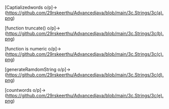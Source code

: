 [Captializedwords o/p]->(https://github.com/29rskeerthu/Advancedjava/blob/main/3c.Strings/3c(a).png)

[function truncate() o/p]->(https://github.com/29rskeerthu/Advancedjava/blob/main/3c.Strings/3c(b).png)

[function is numeric o/p]->(https://github.com/29rskeerthu/Advancedjava/blob/main/3c.Strings/3c(c).png)

[generateRamdomString o/p]->(https://github.com/29rskeerthu/Advancedjava/blob/main/3c.Strings/3c(d).png)

[countwords o/p]->(https://github.com/29rskeerthu/Advancedjava/blob/main/3c.Strings/3c(e).png)

